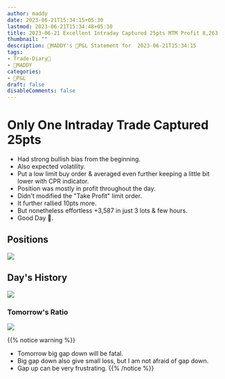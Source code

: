 ```yaml
---
author: maddy
date: 2023-06-21T15:34:15+05:30
lastmod: 2023-06-21T15:34:48+05:30
title: 2023-06-21 Excellent Intraday Captured 25pts MTM Profit 8,263
thumbnail: ""
description: 🧔MADDY's 💸P&L Statement for  2023-06-21T15:34:15 
tags:
- Trade-Diary📗
- 🧔MADDY
categories: 
- 💸P&L
draft: false
disableComments: false
---
```

# Only One Intraday Trade Captured 25pts

- Had strong bullish bias from the beginning.
- Also expected volatility.
- Put a low limit buy order & averaged even further keeping a little bit lower with CPR indicator.
- Position was mostly in profit throughout the day.
- Didn't modified the "Take Profit" limit order.
- It further rallied 10pts more.
- But nonetheless effortless +3,587 in just 3 lots & few hours.
- Good Day 🙂.

## Positions

![](https://i.imgur.com/n5h9UFu.png)

## Day's History

![](https://i.imgur.com/6k1cSnU.png)

### Tomorrow's Ratio

![](https://i.imgur.com/3PoISOK.png)


{{% notice warning %}}
- Tomorrow big gap down will be fatal.
- Big gap down also give small loss, but I am not afraid of gap down.
- Gap up can be very frustrating.
{{% /notice %}}

